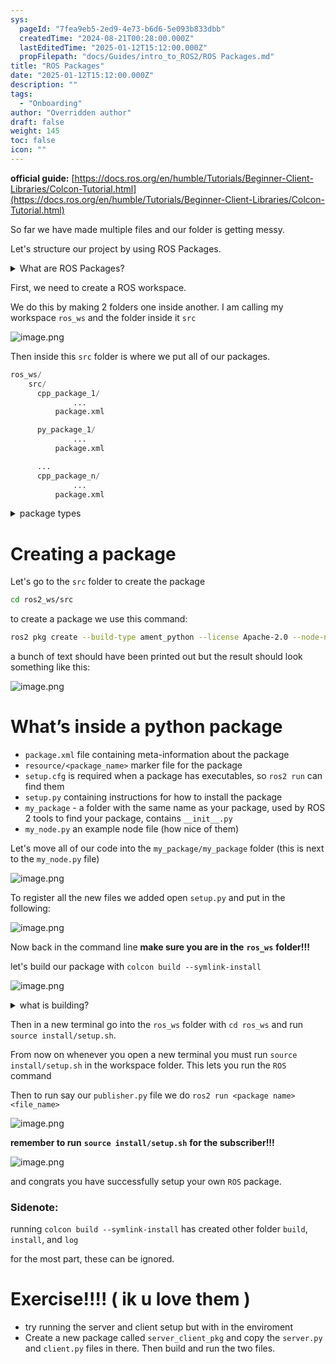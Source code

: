 ```yaml
---
sys:
  pageId: "7fea9eb5-2ed9-4e73-b6d6-5e093b833dbb"
  createdTime: "2024-08-21T00:28:00.000Z"
  lastEditedTime: "2025-01-12T15:12:00.000Z"
  propFilepath: "docs/Guides/intro_to_ROS2/ROS Packages.md"
title: "ROS Packages"
date: "2025-01-12T15:12:00.000Z"
description: ""
tags:
  - "Onboarding"
author: "Overridden author"
draft: false
weight: 145
toc: false
icon: ""
---
```


**official guide:** [https://docs.ros.org/en/humble/Tutorials/Beginner-Client-Libraries/Colcon-Tutorial.html](https://docs.ros.org/en/humble/Tutorials/Beginner-Client-Libraries/Colcon-Tutorial.html)

So far we have made multiple files and our folder is getting messy.

Let's structure our project by using ROS Packages.

<details>

<summary>What are ROS Packages?</summary>

ROS Packages are, as the name implies, packages of code that are highly sharable between ROS developers.

They consist of a folder, `package.xml` file, and source code

```python
      cpp_package_1/
		      ... imagine much code files here ..
          package.xml
```

</details>

First, we need to create a ROS workspace.

We do this by making 2 folders one inside another. I am calling my workspace `ros_ws` and the folder inside it `src`

![image.png](https://prod-files-secure.s3.us-west-2.amazonaws.com/d518164a-d88e-44d1-a4ee-3adb3bd8bce0/70706947-fd18-4537-a67b-e12946812d31/image.png?X-Amz-Algorithm=AWS4-HMAC-SHA256&X-Amz-Content-Sha256=UNSIGNED-PAYLOAD&X-Amz-Credential=ASIAZI2LB466YIVFB3B6%2F20250315%2Fus-west-2%2Fs3%2Faws4_request&X-Amz-Date=20250315T220120Z&X-Amz-Expires=3600&X-Amz-Security-Token=IQoJb3JpZ2luX2VjEMb%2F%2F%2F%2F%2F%2F%2F%2F%2F%2FwEaCXVzLXdlc3QtMiJHMEUCIG3bm4o%2F6bDzVlFmt%2FbbUTTYa71vWMG4611AzGdK%2FIpPAiEAxKuF89VYIA2NalHSnqqG8iVOm0lsqmZNf%2FFAAvfLXQ4q%2FwMIHxAAGgw2Mzc0MjMxODM4MDUiDLab%2BBmUW8XvWNRW%2FCrcA5hzczIkc3TjZe5%2FUvS%2FoiQp3KfN6eOCHVc3iVNBcArxskFksN4zuK0Go%2FSCUxlljTcEP36CWzJFjQj8v%2Bw%2BYYf01%2BTlml4b3Vcz6c8a7JirBj4DabArxfWssKkTTY4coB%2BNs3dzWGL3dRHRHxoUEdFuZlu5Awj6w%2FBT%2B%2F1vGYSktQxRwOD9zP7K8t7u9ipfFqTLRcp2UiLiNS5aRg3vHdLnPEzHJ87xmCN7K4qVAvlForR%2F7BuC4VLX8ek5dnc4PHS86HGE90kHlv2OnBDyNmto54bQ5qVROT9dmmh2eUM3dXIFjzAw61pF3WzTmd9CXNYKKzseolwVeNZ68WaZbi8NqPaSvgvaDkJgwgCY66pC6%2B%2FfDeNyRF%2BVQZqdtCX3ZxDGzmoZhNFLPd8j4kBDUXVzq494Fb3zV3FWNrCR3VKuhOMTCKPSyiUU3BdseAzTIe7AsAmXYRhm67Fgz7BKEhJApKAGjMlQUAg6oVf8oyZobTOuzsbqtMdhHuF0Vc%2FhiRjRC%2Fx9cZp5aQPRo%2FfLx2UJ5mTFLo%2BkkFGGMLh1%2FltYT6X7syckBD0sdZQxu0kvxUhsFQY6PxNYjP6gqAKw6q%2BO%2BqrOXeldPKM60YqXN2kEYltus3MawxLdxq8SMIDj174GOqUBB96ikzDP%2FSZeQdXqbDGQ%2FtowCHGfPtANSJIgCw5A%2BgsXYpxo9MCx%2Ba8NhTJxPCIgbCv2kGefF2ivwZOXnsWSa%2FpyQ4BFARorr6MvHS49Mj4o%2Bbg2AgGarfgkM%2BXYubLwETkQXdu8%2B8Sk5lARbMUniweXDyhBo%2BWG88MEpXBpI2Mw7eGlt%2FbGCLXqwc%2B0elBshzVYjzMXqeE%2FACYm7sxPQUiYdCgq&X-Amz-Signature=4247029c1e32e3234f64bc7b84541a1ac6486f1ca7ccd1e559974127798731a4&X-Amz-SignedHeaders=host&x-id=GetObject)

Then inside this `src` folder is where we put all of our packages.

```python
ros_ws/
    src/
      cpp_package_1/
		      ...
          package.xml

      py_package_1/
		      ...
          package.xml

      ...
      cpp_package_n/
		      ...
          package.xml

```

<details>

<summary>package types</summary>

packages can be either `C++` or python.

the intern file structure is different for each but for this guide we will stick to creating python packages

</details>

# Creating a package

Let's go to the `src` folder to create the package

```bash
cd ros2_ws/src
```

to create a package we use this command:

```bash
ros2 pkg create --build-type ament_python --license Apache-2.0 --node-name my_node my_package
```

a bunch of text should have been printed out but the result should look something like this:

![image.png](https://prod-files-secure.s3.us-west-2.amazonaws.com/d518164a-d88e-44d1-a4ee-3adb3bd8bce0/e6cf1e3f-8512-4a3e-b131-079f800bf3e8/image.png?X-Amz-Algorithm=AWS4-HMAC-SHA256&X-Amz-Content-Sha256=UNSIGNED-PAYLOAD&X-Amz-Credential=ASIAZI2LB466YIVFB3B6%2F20250315%2Fus-west-2%2Fs3%2Faws4_request&X-Amz-Date=20250315T220120Z&X-Amz-Expires=3600&X-Amz-Security-Token=IQoJb3JpZ2luX2VjEMb%2F%2F%2F%2F%2F%2F%2F%2F%2F%2FwEaCXVzLXdlc3QtMiJHMEUCIG3bm4o%2F6bDzVlFmt%2FbbUTTYa71vWMG4611AzGdK%2FIpPAiEAxKuF89VYIA2NalHSnqqG8iVOm0lsqmZNf%2FFAAvfLXQ4q%2FwMIHxAAGgw2Mzc0MjMxODM4MDUiDLab%2BBmUW8XvWNRW%2FCrcA5hzczIkc3TjZe5%2FUvS%2FoiQp3KfN6eOCHVc3iVNBcArxskFksN4zuK0Go%2FSCUxlljTcEP36CWzJFjQj8v%2Bw%2BYYf01%2BTlml4b3Vcz6c8a7JirBj4DabArxfWssKkTTY4coB%2BNs3dzWGL3dRHRHxoUEdFuZlu5Awj6w%2FBT%2B%2F1vGYSktQxRwOD9zP7K8t7u9ipfFqTLRcp2UiLiNS5aRg3vHdLnPEzHJ87xmCN7K4qVAvlForR%2F7BuC4VLX8ek5dnc4PHS86HGE90kHlv2OnBDyNmto54bQ5qVROT9dmmh2eUM3dXIFjzAw61pF3WzTmd9CXNYKKzseolwVeNZ68WaZbi8NqPaSvgvaDkJgwgCY66pC6%2B%2FfDeNyRF%2BVQZqdtCX3ZxDGzmoZhNFLPd8j4kBDUXVzq494Fb3zV3FWNrCR3VKuhOMTCKPSyiUU3BdseAzTIe7AsAmXYRhm67Fgz7BKEhJApKAGjMlQUAg6oVf8oyZobTOuzsbqtMdhHuF0Vc%2FhiRjRC%2Fx9cZp5aQPRo%2FfLx2UJ5mTFLo%2BkkFGGMLh1%2FltYT6X7syckBD0sdZQxu0kvxUhsFQY6PxNYjP6gqAKw6q%2BO%2BqrOXeldPKM60YqXN2kEYltus3MawxLdxq8SMIDj174GOqUBB96ikzDP%2FSZeQdXqbDGQ%2FtowCHGfPtANSJIgCw5A%2BgsXYpxo9MCx%2Ba8NhTJxPCIgbCv2kGefF2ivwZOXnsWSa%2FpyQ4BFARorr6MvHS49Mj4o%2Bbg2AgGarfgkM%2BXYubLwETkQXdu8%2B8Sk5lARbMUniweXDyhBo%2BWG88MEpXBpI2Mw7eGlt%2FbGCLXqwc%2B0elBshzVYjzMXqeE%2FACYm7sxPQUiYdCgq&X-Amz-Signature=44154b316e951e59881869106bac330ff2f0d9d03b5b4bb6959c2b83a6cf5902&X-Amz-SignedHeaders=host&x-id=GetObject)

# What’s inside a python package

- `package.xml` file containing meta-information about the package
- `resource/<package_name>` marker file for the package
- `setup.cfg` is required when a package has executables, so `ros2 run` can find them
- `setup.py` containing instructions for how to install the package
- `my_package` - a folder with the same name as your package, used by ROS 2 tools to find your package, contains `__init__.py`
- `my_node.py` an example node file (how nice of them)

Let's move all of our code into the `my_package/my_package` folder (this is next to the `my_node.py` file)

![image.png](https://prod-files-secure.s3.us-west-2.amazonaws.com/d518164a-d88e-44d1-a4ee-3adb3bd8bce0/9ce58f11-0da9-4d3e-b86d-506a9685d378/image.png?X-Amz-Algorithm=AWS4-HMAC-SHA256&X-Amz-Content-Sha256=UNSIGNED-PAYLOAD&X-Amz-Credential=ASIAZI2LB466YIVFB3B6%2F20250315%2Fus-west-2%2Fs3%2Faws4_request&X-Amz-Date=20250315T220120Z&X-Amz-Expires=3600&X-Amz-Security-Token=IQoJb3JpZ2luX2VjEMb%2F%2F%2F%2F%2F%2F%2F%2F%2F%2FwEaCXVzLXdlc3QtMiJHMEUCIG3bm4o%2F6bDzVlFmt%2FbbUTTYa71vWMG4611AzGdK%2FIpPAiEAxKuF89VYIA2NalHSnqqG8iVOm0lsqmZNf%2FFAAvfLXQ4q%2FwMIHxAAGgw2Mzc0MjMxODM4MDUiDLab%2BBmUW8XvWNRW%2FCrcA5hzczIkc3TjZe5%2FUvS%2FoiQp3KfN6eOCHVc3iVNBcArxskFksN4zuK0Go%2FSCUxlljTcEP36CWzJFjQj8v%2Bw%2BYYf01%2BTlml4b3Vcz6c8a7JirBj4DabArxfWssKkTTY4coB%2BNs3dzWGL3dRHRHxoUEdFuZlu5Awj6w%2FBT%2B%2F1vGYSktQxRwOD9zP7K8t7u9ipfFqTLRcp2UiLiNS5aRg3vHdLnPEzHJ87xmCN7K4qVAvlForR%2F7BuC4VLX8ek5dnc4PHS86HGE90kHlv2OnBDyNmto54bQ5qVROT9dmmh2eUM3dXIFjzAw61pF3WzTmd9CXNYKKzseolwVeNZ68WaZbi8NqPaSvgvaDkJgwgCY66pC6%2B%2FfDeNyRF%2BVQZqdtCX3ZxDGzmoZhNFLPd8j4kBDUXVzq494Fb3zV3FWNrCR3VKuhOMTCKPSyiUU3BdseAzTIe7AsAmXYRhm67Fgz7BKEhJApKAGjMlQUAg6oVf8oyZobTOuzsbqtMdhHuF0Vc%2FhiRjRC%2Fx9cZp5aQPRo%2FfLx2UJ5mTFLo%2BkkFGGMLh1%2FltYT6X7syckBD0sdZQxu0kvxUhsFQY6PxNYjP6gqAKw6q%2BO%2BqrOXeldPKM60YqXN2kEYltus3MawxLdxq8SMIDj174GOqUBB96ikzDP%2FSZeQdXqbDGQ%2FtowCHGfPtANSJIgCw5A%2BgsXYpxo9MCx%2Ba8NhTJxPCIgbCv2kGefF2ivwZOXnsWSa%2FpyQ4BFARorr6MvHS49Mj4o%2Bbg2AgGarfgkM%2BXYubLwETkQXdu8%2B8Sk5lARbMUniweXDyhBo%2BWG88MEpXBpI2Mw7eGlt%2FbGCLXqwc%2B0elBshzVYjzMXqeE%2FACYm7sxPQUiYdCgq&X-Amz-Signature=36f975b34be0a02fa6c514d29a0522c228e93b2a2fcfd88f35e4521ca901524a&X-Amz-SignedHeaders=host&x-id=GetObject)

To register all the new files we added open `setup.py` and put in the following:

![image.png](https://prod-files-secure.s3.us-west-2.amazonaws.com/d518164a-d88e-44d1-a4ee-3adb3bd8bce0/1cd7c262-4cae-4496-9d75-c178537d24a2/image.png?X-Amz-Algorithm=AWS4-HMAC-SHA256&X-Amz-Content-Sha256=UNSIGNED-PAYLOAD&X-Amz-Credential=ASIAZI2LB466YIVFB3B6%2F20250315%2Fus-west-2%2Fs3%2Faws4_request&X-Amz-Date=20250315T220120Z&X-Amz-Expires=3600&X-Amz-Security-Token=IQoJb3JpZ2luX2VjEMb%2F%2F%2F%2F%2F%2F%2F%2F%2F%2FwEaCXVzLXdlc3QtMiJHMEUCIG3bm4o%2F6bDzVlFmt%2FbbUTTYa71vWMG4611AzGdK%2FIpPAiEAxKuF89VYIA2NalHSnqqG8iVOm0lsqmZNf%2FFAAvfLXQ4q%2FwMIHxAAGgw2Mzc0MjMxODM4MDUiDLab%2BBmUW8XvWNRW%2FCrcA5hzczIkc3TjZe5%2FUvS%2FoiQp3KfN6eOCHVc3iVNBcArxskFksN4zuK0Go%2FSCUxlljTcEP36CWzJFjQj8v%2Bw%2BYYf01%2BTlml4b3Vcz6c8a7JirBj4DabArxfWssKkTTY4coB%2BNs3dzWGL3dRHRHxoUEdFuZlu5Awj6w%2FBT%2B%2F1vGYSktQxRwOD9zP7K8t7u9ipfFqTLRcp2UiLiNS5aRg3vHdLnPEzHJ87xmCN7K4qVAvlForR%2F7BuC4VLX8ek5dnc4PHS86HGE90kHlv2OnBDyNmto54bQ5qVROT9dmmh2eUM3dXIFjzAw61pF3WzTmd9CXNYKKzseolwVeNZ68WaZbi8NqPaSvgvaDkJgwgCY66pC6%2B%2FfDeNyRF%2BVQZqdtCX3ZxDGzmoZhNFLPd8j4kBDUXVzq494Fb3zV3FWNrCR3VKuhOMTCKPSyiUU3BdseAzTIe7AsAmXYRhm67Fgz7BKEhJApKAGjMlQUAg6oVf8oyZobTOuzsbqtMdhHuF0Vc%2FhiRjRC%2Fx9cZp5aQPRo%2FfLx2UJ5mTFLo%2BkkFGGMLh1%2FltYT6X7syckBD0sdZQxu0kvxUhsFQY6PxNYjP6gqAKw6q%2BO%2BqrOXeldPKM60YqXN2kEYltus3MawxLdxq8SMIDj174GOqUBB96ikzDP%2FSZeQdXqbDGQ%2FtowCHGfPtANSJIgCw5A%2BgsXYpxo9MCx%2Ba8NhTJxPCIgbCv2kGefF2ivwZOXnsWSa%2FpyQ4BFARorr6MvHS49Mj4o%2Bbg2AgGarfgkM%2BXYubLwETkQXdu8%2B8Sk5lARbMUniweXDyhBo%2BWG88MEpXBpI2Mw7eGlt%2FbGCLXqwc%2B0elBshzVYjzMXqeE%2FACYm7sxPQUiYdCgq&X-Amz-Signature=c05d398a267b0b2410e775f96aa1dd7b9a28035dd303f608ba90ad7353359e50&X-Amz-SignedHeaders=host&x-id=GetObject)

Now back in the command line **make sure you are in the** **`ros_ws`** **folder!!!**

let's build our package with `colcon build --symlink-install`

![image.png](https://prod-files-secure.s3.us-west-2.amazonaws.com/d518164a-d88e-44d1-a4ee-3adb3bd8bce0/2f2a0d27-b173-48fd-b189-5f5c0ce65619/image.png?X-Amz-Algorithm=AWS4-HMAC-SHA256&X-Amz-Content-Sha256=UNSIGNED-PAYLOAD&X-Amz-Credential=ASIAZI2LB466YIVFB3B6%2F20250315%2Fus-west-2%2Fs3%2Faws4_request&X-Amz-Date=20250315T220120Z&X-Amz-Expires=3600&X-Amz-Security-Token=IQoJb3JpZ2luX2VjEMb%2F%2F%2F%2F%2F%2F%2F%2F%2F%2FwEaCXVzLXdlc3QtMiJHMEUCIG3bm4o%2F6bDzVlFmt%2FbbUTTYa71vWMG4611AzGdK%2FIpPAiEAxKuF89VYIA2NalHSnqqG8iVOm0lsqmZNf%2FFAAvfLXQ4q%2FwMIHxAAGgw2Mzc0MjMxODM4MDUiDLab%2BBmUW8XvWNRW%2FCrcA5hzczIkc3TjZe5%2FUvS%2FoiQp3KfN6eOCHVc3iVNBcArxskFksN4zuK0Go%2FSCUxlljTcEP36CWzJFjQj8v%2Bw%2BYYf01%2BTlml4b3Vcz6c8a7JirBj4DabArxfWssKkTTY4coB%2BNs3dzWGL3dRHRHxoUEdFuZlu5Awj6w%2FBT%2B%2F1vGYSktQxRwOD9zP7K8t7u9ipfFqTLRcp2UiLiNS5aRg3vHdLnPEzHJ87xmCN7K4qVAvlForR%2F7BuC4VLX8ek5dnc4PHS86HGE90kHlv2OnBDyNmto54bQ5qVROT9dmmh2eUM3dXIFjzAw61pF3WzTmd9CXNYKKzseolwVeNZ68WaZbi8NqPaSvgvaDkJgwgCY66pC6%2B%2FfDeNyRF%2BVQZqdtCX3ZxDGzmoZhNFLPd8j4kBDUXVzq494Fb3zV3FWNrCR3VKuhOMTCKPSyiUU3BdseAzTIe7AsAmXYRhm67Fgz7BKEhJApKAGjMlQUAg6oVf8oyZobTOuzsbqtMdhHuF0Vc%2FhiRjRC%2Fx9cZp5aQPRo%2FfLx2UJ5mTFLo%2BkkFGGMLh1%2FltYT6X7syckBD0sdZQxu0kvxUhsFQY6PxNYjP6gqAKw6q%2BO%2BqrOXeldPKM60YqXN2kEYltus3MawxLdxq8SMIDj174GOqUBB96ikzDP%2FSZeQdXqbDGQ%2FtowCHGfPtANSJIgCw5A%2BgsXYpxo9MCx%2Ba8NhTJxPCIgbCv2kGefF2ivwZOXnsWSa%2FpyQ4BFARorr6MvHS49Mj4o%2Bbg2AgGarfgkM%2BXYubLwETkQXdu8%2B8Sk5lARbMUniweXDyhBo%2BWG88MEpXBpI2Mw7eGlt%2FbGCLXqwc%2B0elBshzVYjzMXqeE%2FACYm7sxPQUiYdCgq&X-Amz-Signature=516e6fe0a9dbabb6dcd403251c8a0e3a5e96c3936949a57b619b4a288d604b99&X-Amz-SignedHeaders=host&x-id=GetObject)

<details>

<summary>what is building?</summary>

if you are a CS major at Rose-Hulman you will learn the answer to this in CSSE132

but TLDR; is it combines all the code files into one program that can be run easily 

</details>

Then in a new terminal go into the `ros_ws` folder with `cd ros_ws` and run `source install/setup.sh`. 

From now on whenever you open a new terminal you must run `source install/setup.sh` in the workspace folder. This lets you run the `ROS` command

Then to run say our `publisher.py` file we do `ros2 run <package name> <file_name>`

![image.png](https://prod-files-secure.s3.us-west-2.amazonaws.com/d518164a-d88e-44d1-a4ee-3adb3bd8bce0/4f4b1219-3a44-4632-aa0a-ce3471699f59/image.png?X-Amz-Algorithm=AWS4-HMAC-SHA256&X-Amz-Content-Sha256=UNSIGNED-PAYLOAD&X-Amz-Credential=ASIAZI2LB466YIVFB3B6%2F20250315%2Fus-west-2%2Fs3%2Faws4_request&X-Amz-Date=20250315T220120Z&X-Amz-Expires=3600&X-Amz-Security-Token=IQoJb3JpZ2luX2VjEMb%2F%2F%2F%2F%2F%2F%2F%2F%2F%2FwEaCXVzLXdlc3QtMiJHMEUCIG3bm4o%2F6bDzVlFmt%2FbbUTTYa71vWMG4611AzGdK%2FIpPAiEAxKuF89VYIA2NalHSnqqG8iVOm0lsqmZNf%2FFAAvfLXQ4q%2FwMIHxAAGgw2Mzc0MjMxODM4MDUiDLab%2BBmUW8XvWNRW%2FCrcA5hzczIkc3TjZe5%2FUvS%2FoiQp3KfN6eOCHVc3iVNBcArxskFksN4zuK0Go%2FSCUxlljTcEP36CWzJFjQj8v%2Bw%2BYYf01%2BTlml4b3Vcz6c8a7JirBj4DabArxfWssKkTTY4coB%2BNs3dzWGL3dRHRHxoUEdFuZlu5Awj6w%2FBT%2B%2F1vGYSktQxRwOD9zP7K8t7u9ipfFqTLRcp2UiLiNS5aRg3vHdLnPEzHJ87xmCN7K4qVAvlForR%2F7BuC4VLX8ek5dnc4PHS86HGE90kHlv2OnBDyNmto54bQ5qVROT9dmmh2eUM3dXIFjzAw61pF3WzTmd9CXNYKKzseolwVeNZ68WaZbi8NqPaSvgvaDkJgwgCY66pC6%2B%2FfDeNyRF%2BVQZqdtCX3ZxDGzmoZhNFLPd8j4kBDUXVzq494Fb3zV3FWNrCR3VKuhOMTCKPSyiUU3BdseAzTIe7AsAmXYRhm67Fgz7BKEhJApKAGjMlQUAg6oVf8oyZobTOuzsbqtMdhHuF0Vc%2FhiRjRC%2Fx9cZp5aQPRo%2FfLx2UJ5mTFLo%2BkkFGGMLh1%2FltYT6X7syckBD0sdZQxu0kvxUhsFQY6PxNYjP6gqAKw6q%2BO%2BqrOXeldPKM60YqXN2kEYltus3MawxLdxq8SMIDj174GOqUBB96ikzDP%2FSZeQdXqbDGQ%2FtowCHGfPtANSJIgCw5A%2BgsXYpxo9MCx%2Ba8NhTJxPCIgbCv2kGefF2ivwZOXnsWSa%2FpyQ4BFARorr6MvHS49Mj4o%2Bbg2AgGarfgkM%2BXYubLwETkQXdu8%2B8Sk5lARbMUniweXDyhBo%2BWG88MEpXBpI2Mw7eGlt%2FbGCLXqwc%2B0elBshzVYjzMXqeE%2FACYm7sxPQUiYdCgq&X-Amz-Signature=6eb07cab4775e215002ccec5d29ea8a4d3d7135e2ed1f1e4337687495dbf4a2e&X-Amz-SignedHeaders=host&x-id=GetObject)

**remember to run** **`source install/setup.sh`** **for the subscriber!!!**

![image.png](https://prod-files-secure.s3.us-west-2.amazonaws.com/d518164a-d88e-44d1-a4ee-3adb3bd8bce0/02121119-dad4-49ec-8356-c956108b4243/image.png?X-Amz-Algorithm=AWS4-HMAC-SHA256&X-Amz-Content-Sha256=UNSIGNED-PAYLOAD&X-Amz-Credential=ASIAZI2LB466YIVFB3B6%2F20250315%2Fus-west-2%2Fs3%2Faws4_request&X-Amz-Date=20250315T220120Z&X-Amz-Expires=3600&X-Amz-Security-Token=IQoJb3JpZ2luX2VjEMb%2F%2F%2F%2F%2F%2F%2F%2F%2F%2FwEaCXVzLXdlc3QtMiJHMEUCIG3bm4o%2F6bDzVlFmt%2FbbUTTYa71vWMG4611AzGdK%2FIpPAiEAxKuF89VYIA2NalHSnqqG8iVOm0lsqmZNf%2FFAAvfLXQ4q%2FwMIHxAAGgw2Mzc0MjMxODM4MDUiDLab%2BBmUW8XvWNRW%2FCrcA5hzczIkc3TjZe5%2FUvS%2FoiQp3KfN6eOCHVc3iVNBcArxskFksN4zuK0Go%2FSCUxlljTcEP36CWzJFjQj8v%2Bw%2BYYf01%2BTlml4b3Vcz6c8a7JirBj4DabArxfWssKkTTY4coB%2BNs3dzWGL3dRHRHxoUEdFuZlu5Awj6w%2FBT%2B%2F1vGYSktQxRwOD9zP7K8t7u9ipfFqTLRcp2UiLiNS5aRg3vHdLnPEzHJ87xmCN7K4qVAvlForR%2F7BuC4VLX8ek5dnc4PHS86HGE90kHlv2OnBDyNmto54bQ5qVROT9dmmh2eUM3dXIFjzAw61pF3WzTmd9CXNYKKzseolwVeNZ68WaZbi8NqPaSvgvaDkJgwgCY66pC6%2B%2FfDeNyRF%2BVQZqdtCX3ZxDGzmoZhNFLPd8j4kBDUXVzq494Fb3zV3FWNrCR3VKuhOMTCKPSyiUU3BdseAzTIe7AsAmXYRhm67Fgz7BKEhJApKAGjMlQUAg6oVf8oyZobTOuzsbqtMdhHuF0Vc%2FhiRjRC%2Fx9cZp5aQPRo%2FfLx2UJ5mTFLo%2BkkFGGMLh1%2FltYT6X7syckBD0sdZQxu0kvxUhsFQY6PxNYjP6gqAKw6q%2BO%2BqrOXeldPKM60YqXN2kEYltus3MawxLdxq8SMIDj174GOqUBB96ikzDP%2FSZeQdXqbDGQ%2FtowCHGfPtANSJIgCw5A%2BgsXYpxo9MCx%2Ba8NhTJxPCIgbCv2kGefF2ivwZOXnsWSa%2FpyQ4BFARorr6MvHS49Mj4o%2Bbg2AgGarfgkM%2BXYubLwETkQXdu8%2B8Sk5lARbMUniweXDyhBo%2BWG88MEpXBpI2Mw7eGlt%2FbGCLXqwc%2B0elBshzVYjzMXqeE%2FACYm7sxPQUiYdCgq&X-Amz-Signature=2ef89f7169de4cf918ac69afaffe8c8845efec570ae2599023c35f888603a198&X-Amz-SignedHeaders=host&x-id=GetObject)

and congrats you have successfully setup your own `ROS` package.

### Sidenote:

running `colcon build --symlink-install` has created other folder `build`, `install`, and `log`

for the most part, these can be ignored.

# Exercise!!!! ( ik u love them )

- try running the server and client setup but with in the enviroment
- Create a new package called `server_client_pkg` and copy the `server.py` and `client.py` files in there. Then build and run the two files.
